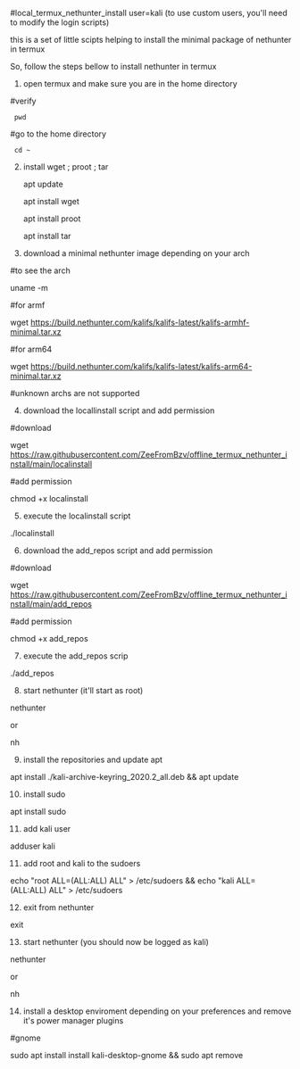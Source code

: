 #local_termux_nethunter_install
user=kali (to use custom users, you'll need to modify the login scripts)

this is a set of little scipts helping to install the minimal package of nethunter in termux

So, follow the steps bellow to install nethunter in termux

1) open termux and make sure you are in the home directory

  #verify

     pwd

  #go to the home directory

     cd ~

2) install wget ; proot ; tar

     apt update

     apt install wget

     apt install proot

     apt install tar

3) download a minimal nethunter image depending on your arch

  #to see the arch

uname -m

  #for armf

wget https://build.nethunter.com/kalifs/kalifs-latest/kalifs-armhf-minimal.tar.xz
  
  #for arm64

wget https://build.nethunter.com/kalifs/kalifs-latest/kalifs-arm64-minimal.tar.xz

  #unknown archs are not supported

4) download the locallinstall script and add permission

  #download

wget https://raw.githubusercontent.com/ZeeFromBzv/offline_termux_nethunter_install/main/localinstall
  
  #add permission

chmod +x localinstall

5) execute the localinstall script

./localinstall

6) download the add_repos script and add permission

  #download

wget https://raw.githubusercontent.com/ZeeFromBzv/offline_termux_nethunter_install/main/add_repos

  #add permission

chmod +x add_repos

7) execute the add_repos scrip

./add_repos

8) start nethunter (it'll start as root)

nethunter

or

nh

9) install the repositories and update apt

apt install ./kali-archive-keyring_2020.2_all.deb && apt update

10) install sudo

apt install sudo

11) add kali user

adduser kali

11) add root and kali to the sudoers

echo "root ALL=(ALL:ALL) ALL" > /etc/sudoers && echo "kali ALL=(ALL:ALL) ALL" > /etc/sudoers

12) exit from nethunter

exit

13) start nethunter (you should now be logged as kali)

nethunter

or

nh

14) install a desktop enviroment depending on your preferences and remove it's power manager plugins

#gnome

sudo apt install install kali-desktop-gnome && sudo apt remove
